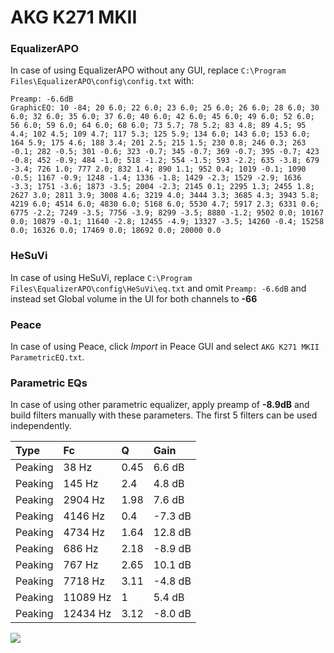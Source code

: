 # AKG K271 MKII

### EqualizerAPO
In case of using EqualizerAPO without any GUI, replace `C:\Program Files\EqualizerAPO\config\config.txt`
with:
```
Preamp: -6.6dB
GraphicEQ: 10 -84; 20 6.0; 22 6.0; 23 6.0; 25 6.0; 26 6.0; 28 6.0; 30 6.0; 32 6.0; 35 6.0; 37 6.0; 40 6.0; 42 6.0; 45 6.0; 49 6.0; 52 6.0; 56 6.0; 59 6.0; 64 6.0; 68 6.0; 73 5.7; 78 5.2; 83 4.8; 89 4.5; 95 4.4; 102 4.5; 109 4.7; 117 5.3; 125 5.9; 134 6.0; 143 6.0; 153 6.0; 164 5.9; 175 4.6; 188 3.4; 201 2.5; 215 1.5; 230 0.8; 246 0.3; 263 -0.1; 282 -0.5; 301 -0.6; 323 -0.7; 345 -0.7; 369 -0.7; 395 -0.7; 423 -0.8; 452 -0.9; 484 -1.0; 518 -1.2; 554 -1.5; 593 -2.2; 635 -3.8; 679 -3.4; 726 1.0; 777 2.0; 832 1.4; 890 1.1; 952 0.4; 1019 -0.1; 1090 -0.5; 1167 -0.9; 1248 -1.4; 1336 -1.8; 1429 -2.3; 1529 -2.9; 1636 -3.3; 1751 -3.6; 1873 -3.5; 2004 -2.3; 2145 0.1; 2295 1.3; 2455 1.8; 2627 3.0; 2811 3.9; 3008 4.6; 3219 4.0; 3444 3.3; 3685 4.3; 3943 5.8; 4219 6.0; 4514 6.0; 4830 6.0; 5168 6.0; 5530 4.7; 5917 2.3; 6331 0.6; 6775 -2.2; 7249 -3.5; 7756 -3.9; 8299 -3.5; 8880 -1.2; 9502 0.0; 10167 0.0; 10879 -0.1; 11640 -2.8; 12455 -4.9; 13327 -3.5; 14260 -0.4; 15258 0.0; 16326 0.0; 17469 0.0; 18692 0.0; 20000 0.0
```

### HeSuVi
In case of using HeSuVi, replace `C:\Program Files\EqualizerAPO\config\HeSuVi\eq.txt` and omit `Preamp:
-6.6dB` and instead set Global volume in the UI for both channels to **-66**

### Peace
In case of using Peace, click *Import* in Peace GUI and select `AKG K271 MKII ParametricEQ.txt`.

### Parametric EQs
In case of using other parametric equalizer, apply preamp of **-8.9dB** and build filters manually with
these parameters. The first 5 filters can be used independently.

| Type    | Fc       |    Q | Gain    |
|:--------|:---------|:-----|:--------|
| Peaking | 38 Hz    | 0.45 | 6.6 dB  |
| Peaking | 145 Hz   | 2.4  | 4.8 dB  |
| Peaking | 2904 Hz  | 1.98 | 7.6 dB  |
| Peaking | 4146 Hz  | 0.4  | -7.3 dB |
| Peaking | 4734 Hz  | 1.64 | 12.8 dB |
| Peaking | 686 Hz   | 2.18 | -8.9 dB |
| Peaking | 767 Hz   | 2.65 | 10.1 dB |
| Peaking | 7718 Hz  | 3.11 | -4.8 dB |
| Peaking | 11089 Hz | 1    | 5.4 dB  |
| Peaking | 12434 Hz | 3.12 | -8.0 dB |

![](https://raw.githubusercontent.com/jaakkopasanen/AutoEq/master/results/oratory1990/harman_over-ear_2018/AKG%20K271%20MKII/AKG%20K271%20MKII.png)